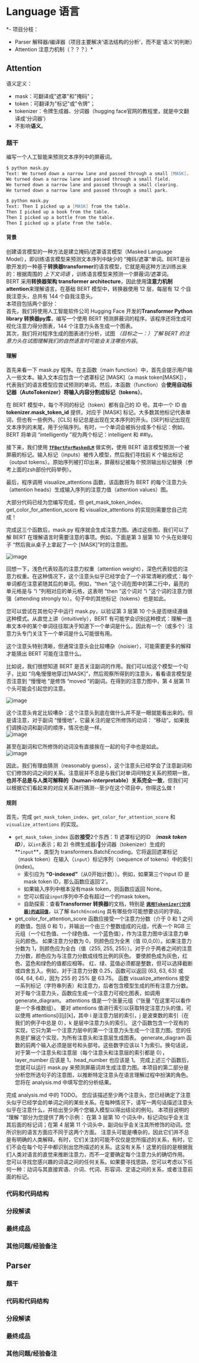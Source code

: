 # Language 语言
*- 项目分枝：
  - Parser 解释器/编译器（项目主要解决‘语法结构的分析’，而不是‘语义’的判断）
  - Attention 注意力机制（？？？）*

## Attention
语义定义：
- mask：可翻译成"遮罩"和"掩码"；
- token：可翻译为"标记"或"令牌"；
- tokenizer：令牌生成器、分词器（hugging face官网的教程里，就是中文翻译成‘分词器’）
- 不影响**语义**。  
### 题干
编写一个人工智能来预测文本序列中的屏蔽词。
```zsh
$ python mask.py
Text: We turned down a narrow lane and passed through a small [MASK].
We turned down a narrow lane and passed through a small field.
We turned down a narrow lane and passed through a small clearing.
We turned down a narrow lane and passed through a small park.

$ python mask.py
Text: Then I picked up a [MASK] from the table.
Then I picked up a book from the table.
Then I picked up a bottle from the table.
Then I picked up a plate from the table.
```
#### 背景   
创建语言模型的一种方法是建立掩码/遮罩语言模型（Masked Language Model），即训练语言模型来预测文本序列中缺少的 “掩码/遮罩”单词。BERT是谷歌开发的一种基于**转换器transformer**的语言模型，它就是用这种方法训练出来的：根据周围的 *上下文词语* ，训练语言模型来预测一个屏蔽词/遮罩词。  
BERT 采用**转换器架构 transformer architecture**，因此使用**注意力机制 attention**来理解语言。在基础 BERT 模型中，转换器使用 12 层，每层有 12 个自我注意头，总共有 144 个自我注意头。  
本项目包括两个部分：  
首先，我们将使用人工智能软件公司 Hugging Face 开发的**Transformer Python library 转换器py库**，编写一个使用 BERT 预测屏蔽词的程序。该程序还将生成可视化注意力得分图表，144 个注意力头各生成一个图表。  
其次，我们将对程序生成的图表进行分析，试图 *（目标之一：）了解 BERT 的注意力头在试图理解我们的自然语言时可能会关注哪些内容*。  
#### 理解  
首先来看一下 mask.py 程序。在主函数（main function）中，首先会提示用户输入一些文本。输入文本应包含一个遮罩标记 [MASK]（a mask token[MASK]），代表我们的语言模型应尝试预测的单词。然后，本函数（function）会**使用自动标记器（AutoTokenizer）将输入内容分割成标记（tokens）**。  

在 BERT 模型中，每个不同的标记（token）都有自己的 ID 号。其中一个 ID 由 **tokenizer.mask_token_id** 提供，对应于 [MASK] 标记。大多数其他标记代表单词，但也有一些例外。[CLS] 标记总是出现在文本序列的开头。[SEP]标记出现在文本序列的末尾，用于分隔序列。有时，一个单词会被拆分成多个标记：例如，BERT 将单词 “intelligently ”视为两个标记：intelligent 和 ##ly。  

接下来，我们使用 **[`TFBertForMaskedLM`](https://huggingface.co/docs/transformers/v4.31.0/en/model_doc/bert#transformers.TFBertForMaskedLM)** 做实例，使用 BERT 语言模型预测一个被屏蔽的标记。输入标记（inputs）被传入模型，然后我们寻找前 K 个输出标记（output tokens）。原始序列被打印出来，屏蔽标记被每个预测输出标记替换（参考上面的zsh部份代码举例）。  

最后，程序调用 visualize_attentions 函数，该函数将为 BERT 的每个注意力头（attention heads）生成输入序列的注意力值（attention values）图。  

大部分代码已经为您编写完成，但 get_mask_token_index、get_color_for_attention_score 和 visualize_attentions 的实现则需要您自己完成！  

完成这三个函数后，mask.py 程序就会生成注意力图。通过这些图，我们可以了解 BERT 在理解语言时需要注意的事项。例如，下面是第 3 层第 10 个头在处理句子 “然后我从桌子上拿起了一个 [MASK]”时的注意图。  

![image](https://github.com/HanhanXing/-2024/assets/49121375/abcdc534-6ae0-433e-a6b8-a77ffcaabafb)  

回想一下，浅色代表较高的注意力权重（attention weight），深色代表较低的注意力权重。在这种情况下，这个注意头似乎已经学会了一个非常清晰的模式：每个单词都在注意紧随其后的单词。例如，“then ”这个词在图中的第二行中，最亮的单元格是与 “i ”列相对应的单元格，这表明 “then ”这个词对 “i ”这个词的注意力很强（attending strongly to）。句子中的其他标记（tokens）也是如此。  

您可以尝试在其他句子中运行 mask.py，以验证第 3 层第 10 个头是否继续遵循这种模式。从直觉上讲（intuitively），BERT 有可能学会识别这种模式：理解一连串文本中的某个单词往往取决于知道下一个单词是什么，因此有一个（或多个）注意力头专门关注下一个单词是什么可能很有用。   

这个注意头特别清晰，但通常注意头会比较嘈杂（noisier），可能需要更多的解释才能猜出 BERT 可能在注意什么。  

比如说，我们很想知道 BERT 是否关注副词的作用。我们可以给这个模型一个句子，比如 “乌龟慢慢地穿过[MASK]”，然后观察所得到的注意头，看看语言模型是否注意到 “慢慢地 ”是修饰 “moved ”的副词。在得到的注意力图中，第 4 层第 11 个头可能会引起您的注意。  

![image](https://github.com/HanhanXing/-2024/assets/49121375/5cef996d-a34a-45d1-a28e-d24019b68d02)  

这个注意头肯定比较嘈杂：这个注意头到底在做什么并不是一眼就能看出来的。但是请注意，对于副词 “慢慢地”，它最关注的是它所修饰的动词： “移动”。如果我们调换动词和副词的顺序，情况也是一样。  
![image](https://github.com/HanhanXing/-2024/assets/49121375/8147c257-527e-4a8c-b100-b3107cf6b332)  

甚至在副词和它所修饰的动词没有直接挨在一起的句子中也是如此。  
![image](https://github.com/HanhanXing/-2024/assets/49121375/24b87218-1fea-40b5-a560-991b6b4c109f)  

因此，我们有理由猜测（reasonably guess），这个注意头已经学会了注意副词和它们修饰的词之间的关系。注意层并不总是与我们对单词间特定关系的预期一致，**也并不总是与人类可解释的（human-interpretable）关系完全一致**，但我们可以根据它们看起来的对应关系进行猜测--至少在这个项目中，你得这么做！  

#### 规则
首先，完成 `get_mask_token_index`、`get_color_for_attention_score` 和 `visualize_attentions` 的实现。  

- `get_mask_token_index` 函数**接受**2个东西：1) 遮罩标记的ID *（**mask token ID**）*，以`int`表示；和 2) 令牌生成器/分词器（tokenizer）生成的**`input`**，类型为 transformers.BatchEncoding。它将返回遮罩标记（mask token）在输入（`input`）标记序列（sequence of tokens）中的索引(index)。  
  - 索引应为 **"0-indexed"**（从0开始计数））。例如，如果第三个input ID 是 mask token ID，那么函数应返回‘2’。  
  - 如果输入序列中根本没有mask token，则函数应返回 None。  
  - 您可以假设`input`序列中不会有超过一个的mask token。  
  - 自助探索：查看**Transformer 转换器**的文档，特别是 **[`调用Tokenizer(分词器)的返回值`](https://huggingface.co/docs/transformers/main/zh/main_classes/tokenizer)**，以了解 `BatchEncoding` 具有哪些你可能想要访问的字段。  
- get_color_for_attention_score 函数应接受一个注意力分数（介于 0 和 1 之间的数值，包括 0 和 1），并输出一个由三个整数组成的元组，代表一个 RGB 三元组（一个红色值、一个绿色值、一个蓝色值），作为注意力图中该注意力单元的颜色。
如果注意力分数为 0，则颜色应为全黑（值 (0,0,0)）。如果注意力分数为 1，则颜色应为全白（值（255, 255, 255））。对于介于两者之间的注意力分数，颜色应为与注意力分数成线性比例的灰色。
要使颜色成为灰色，红色、蓝色和绿色的值都应相等。
红、绿、蓝值必须都是整数，但可以选择截断或四舍五入。例如，对于注意力分数 0.25，函数可以返回 (63, 63, 63) 或 (64, 64, 64)，因为 255 的 25% 是 63.75。
函数 visualize_attentions 接受一系列标记（字符串列表）和注意力，后者包含模型生成的所有注意力分数。对于每个注意力头，函数应生成一个注意力可视化图表，如调用 generate_diagram。
attentions 值是一个张量元组（“张量 ”在这里可以看作是一个多维数组）。
要对 attentions 值进行索引以获取特定注意力头的值，可以使用 attentions[i][j][k]，其中 i 是注意力层的索引，j 是波束数的索引（在我们的例子中总是 0），k 是层中注意力头的索引。
这个函数包含一个现有的实现，它只为第一个注意力层中的第一个注意力头生成一个注意力图。您的任务是扩展这个实现，为所有注意头和注意层生成图表。
generate_diagram 函数的前两个输入必须是层号和头部号。这些数字应该以 1 为索引。换句话说，对于第一个注意头和注意层（每个注意头和注意层的索引都是 0），layer_number 应该是 1，head_number 也应该是 1。
完成上述三个函数后，您就可以运行 mask.py 来预测屏蔽词并生成注意力图。本项目的第二部分是分析您所选句子的注意图，以推断特定注意头在语言理解过程中扮演的角色。您将在 analysis.md 中填写您的分析结果。

完成 analysis.md 中的 TODO。
您应该描述至少两个注意头，您已经确定了注意头似乎已经学会的单词之间的某些关系。在每种情况下，请写一两句话描述注意头似乎在注意什么，并给出至少两个您输入模型以得出结论的例句。
本项目说明的 “理解 ”部分为您提供了两个示例： 在第 3 层第 10 个词头中，标记词似乎会关注其后面的标记词；在第 4 层第 11 个词头中，副词似乎会关注其所修饰的动词。您所识别的语言方面应不同于这两个方面。
注意头可能是嘈杂的，因此它们并不总是有明确的人类解释。有时，它们关注的可能不仅仅是您所描述的关系，有时，它们不会在每个句子中都识别出您所描述的关系。这没有关系！这里的目的是根据我们人类对语言的直觉来推断注意力，而不一定要确定每个注意力头的确切作用。
您可以寻找您感兴趣的词语之间的任何关系。如果要寻找思路，您可以考虑以下任何一种：动词与其直接宾语、介词、代词、形容词、定语之间的关系，或者注意前面的标记。



### 代码和代码结构
### 分段解读
### 最终成品
### 其他问题/经验备注

## Parser
### 题干
### 代码和代码结构
### 分段解读
### 最终成品
### 其他问题/经验备注
